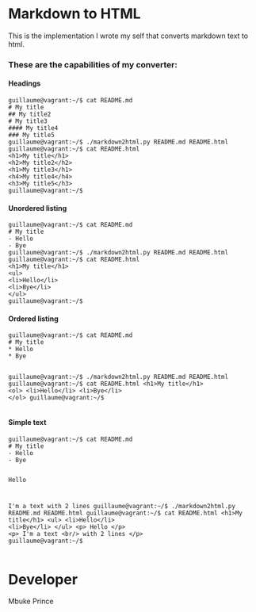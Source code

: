 <h1>Markdown to HTML</h1>

<p>
  This is the implementation I wrote my self that converts markdown text to html.
</p>
<h3>These are the capabilities of my converter:</h3>

<h4>Headings</h4>
<pre><code>guillaume@vagrant:~/$ cat README.md
# My title
## My title2
# My title3
#### My title4
### My title5
guillaume@vagrant:~/$ ./markdown2html.py README.md README.html 
guillaume@vagrant:~/$ cat README.html 
&lt;h1&gt;My title&lt;/h1&gt;
&lt;h2&gt;My title2&lt;/h2&gt;
&lt;h1&gt;My title3&lt;/h1&gt;
&lt;h4&gt;My title4&lt;/h4&gt;
&lt;h3&gt;My title5&lt;/h3&gt;
guillaume@vagrant:~/$ 
</code></pre>

<h4>Unordered listing</h4>
<pre><code>guillaume@vagrant:~/$ cat README.md
# My title
- Hello
- Bye
guillaume@vagrant:~/$ ./markdown2html.py README.md README.html 
guillaume@vagrant:~/$ cat README.html 
&lt;h1&gt;My title&lt;/h1&gt;
&lt;ul&gt;
&lt;li&gt;Hello&lt;/li&gt;
&lt;li&gt;Bye&lt;/li&gt;
&lt;/ul&gt;
guillaume@vagrant:~/$ 
</code></pre>


<h4>Ordered listing </h4>
<pre><code>guillaume@vagrant:~/$ cat README.md
# My title
* Hello
* Bye

guillaume@vagrant:~/$ ./markdown2html.py README.md README.html 
guillaume@vagrant:~/$ cat README.html 
&lt;h1&gt;My title&lt;/h1&gt;
&lt;ol&gt;
&lt;li&gt;Hello&lt;/li&gt;
&lt;li&gt;Bye&lt;/li&gt;
&lt;/ol&gt;
guillaume@vagrant:~/$ 
</code></pre>

<h4>Simple text</h4>
<pre><code>guillaume@vagrant:~/$ cat README.md
# My title
- Hello
- Bye

Hello

I'm a text
with 2 lines
guillaume@vagrant:~/$ ./markdown2html.py README.md README.html 
guillaume@vagrant:~/$ cat README.html 
&lt;h1&gt;My title&lt;/h1&gt;
&lt;ul&gt;
&lt;li&gt;Hello&lt;/li&gt;
&lt;li&gt;Bye&lt;/li&gt;
&lt;/ul&gt;
&lt;p&gt;
Hello
&lt;/p&gt;
&lt;p&gt;
I'm a text
&lt;br/&gt;
with 2 lines
&lt;/p&gt;
guillaume@vagrant:~/$ 
</code></pre>

<h1>Developer</h1>
<p>Mbuke Prince</p>
